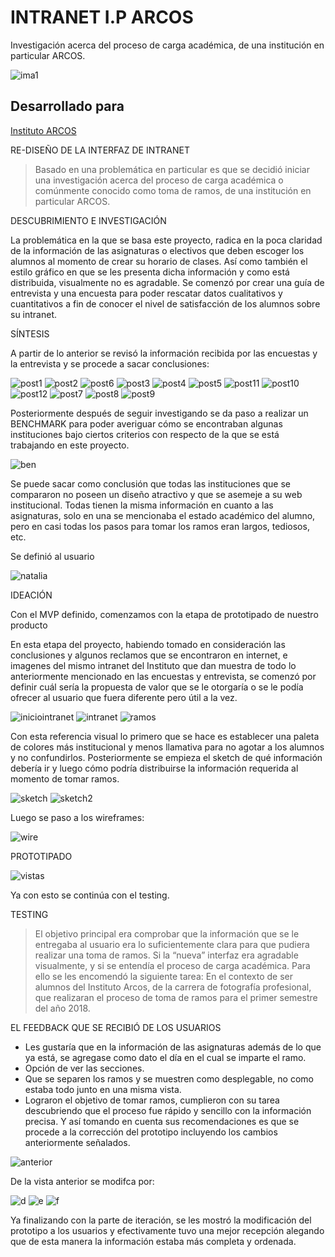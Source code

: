 # INTRANET I.P ARCOS

Investigación acerca del proceso de carga académica, de una institución en particular ARCOS.

![ima1](https://user-images.githubusercontent.com/32303709/37869918-445b298c-2fa0-11e8-889a-ea7df466b762.png)

## Desarrollado para
[Instituto ARCOS](http://laboratoria.la)

RE-DISEÑO DE LA INTERFAZ DE INTRANET

>Basado en una problemática en particular es que se decidió iniciar una investigación acerca del proceso de carga académica o comúnmente conocido como toma de ramos, de una institución en particular ARCOS.

DESCUBRIMIENTO E INVESTIGACIÓN

La problemática en la que se basa este proyecto, radica en la poca claridad de la información de las asignaturas o electivos que deben escoger los alumnos al momento de crear su horario de clases. Así como también el estilo gráfico en que se les presenta dicha información y como está distribuida, visualmente no es agradable. Se comenzó por crear una guía de entrevista y una encuesta para poder rescatar datos cualitativos y cuantitativos a fin de conocer el nivel de satisfacción de los alumnos sobre su intranet.

SÍNTESIS

A partir de lo anterior se revisó la información recibida por las encuestas y la entrevista y se procede a sacar conclusiones:

![post1](https://user-images.githubusercontent.com/32303709/37871189-9f1f521c-2fbe-11e8-86a3-86024e2020c0.jpg)
![post2](https://user-images.githubusercontent.com/32303709/37871190-9f535b02-2fbe-11e8-9d05-61dc79d47500.jpg)
![post6](https://user-images.githubusercontent.com/32303709/37871193-bb649aae-2fbe-11e8-911a-d6c67d8b9b90.jpg)
![post3](https://user-images.githubusercontent.com/32303709/37871194-bb9291f2-2fbe-11e8-9d0d-43447dd635f4.jpg)
![post4](https://user-images.githubusercontent.com/32303709/37871195-bbd6a856-2fbe-11e8-9c61-102455494a35.jpg)
![post5](https://user-images.githubusercontent.com/32303709/37871196-bc1170d0-2fbe-11e8-9033-ed5d36a4a68e.jpg)
![post11](https://user-images.githubusercontent.com/32303709/37871265-58e8b1ce-2fc0-11e8-8c60-02978179999c.jpg)
![post10](https://user-images.githubusercontent.com/32303709/37871264-58bd5e5c-2fc0-11e8-9d76-7a225a1b2e3b.jpg)
![post12](https://user-images.githubusercontent.com/32303709/37871260-57f2211a-2fc0-11e8-9691-bec6ff51012d.jpg)
![post7](https://user-images.githubusercontent.com/32303709/37871261-5825af30-2fc0-11e8-9b1d-d368f4380c06.jpg)
![post8](https://user-images.githubusercontent.com/32303709/37871262-585ad7d2-2fc0-11e8-9213-331a98f3e5e5.jpg)
![post9](https://user-images.githubusercontent.com/32303709/37871263-58852c4e-2fc0-11e8-8722-cfcedc672986.jpg)

Posteriormente después de seguir investigando se da paso a realizar un BENCHMARK para poder averiguar cómo se encontraban algunas instituciones bajo ciertos criterios con respecto de la que se está trabajando en este proyecto.

![ben](https://user-images.githubusercontent.com/32303709/37871279-b6c55770-2fc0-11e8-8296-fa86427a43f1.jpg)

Se puede sacar como conclusión que todas las instituciones que se compararon no poseen un diseño atractivo y que se asemeje a su web institucional. Todas tienen la misma información en cuanto a las asignaturas, solo en una se mencionaba el estado académico del alumno, pero en casi todas los pasos para tomar los ramos eran largos, tediosos, etc.

Se definió al usuario

![natalia](https://user-images.githubusercontent.com/32303709/37871290-efe421e4-2fc0-11e8-91ad-dd0cec6a1089.png)

IDEACIÓN

Con el MVP definido, comenzamos con la etapa de prototipado de nuestro producto

En esta etapa del proyecto, habiendo tomado en consideración las conclusiones y algunos reclamos que se encontraron en internet, e imagenes del mismo intranet del Instituto que dan muestra de todo lo anteriormente mencionado en las encuestas y entrevista, se comenzó por definir cuál sería la propuesta de valor que se le otorgaría o se le podía ofrecer al usuario que fuera diferente pero útil a la vez.

![iniciointranet](https://user-images.githubusercontent.com/32303709/37871299-374e2bc4-2fc1-11e8-8f66-df899fd3a685.jpg)
![intranet](https://user-images.githubusercontent.com/32303709/37871305-5b5f58a8-2fc1-11e8-83ee-3ba3ae55848e.png)
![ramos](https://user-images.githubusercontent.com/32303709/37871272-8ec1fcb0-2fc0-11e8-89ea-8db47b4086ac.jpeg)

Con esta referencia visual lo primero que se hace es establecer una paleta de colores más institucional y menos llamativa para no agotar a los alumnos y no confundirlos. Posteriormente se empieza el sketch de qué información debería ir y luego cómo podría distribuirse la información requerida al momento de tomar ramos.

![sketch](https://user-images.githubusercontent.com/32303709/37871337-39749a54-2fc2-11e8-948e-bdf833d9fae2.jpg)
![sketch2](https://user-images.githubusercontent.com/32303709/37871338-399f9c68-2fc2-11e8-8929-526fcf16b1be.jpg)

Luego se paso a los wireframes:

![wire](https://user-images.githubusercontent.com/32303709/37871276-8fa40b0a-2fc0-11e8-9b14-ccf4679865a2.jpg)

PROTOTIPADO

![vistas](https://user-images.githubusercontent.com/32303709/37871275-8f67555c-2fc0-11e8-9855-b139b87a4ead.jpg)

Ya con esto se continúa con el testing.

TESTING

>El objetivo principal era comprobar que la información que se le entregaba al usuario era lo suficientemente clara para que pudiera realizar una toma de ramos. Si la “nueva” interfaz era agradable visualmente, y si se entendía el proceso de carga académica. Para ello se les encomendó la siguiente tarea: En el contexto de ser alumnos del Instituto Arcos, de la carrera de fotografía profesional, que realizaran el proceso de toma de ramos para el primer semestre del año 2018.

EL FEEDBACK QUE SE RECIBIÓ DE LOS USUARIOS

- Les gustaría que en la información de las asignaturas además de lo que ya está, se agregase como dato el día en el cual se imparte el ramo.
- Opción de ver las secciones.
- Que se separen los ramos y se muestren como desplegable, no como estaba todo junto en una misma vista.
- Lograron el objetivo de tomar ramos, cumplieron con su tarea descubriendo que el proceso fue rápido y sencillo con la información precisa. Y así tomando en cuenta sus recomendaciones es que se procede a la corrección del prototipo incluyendo los cambios anteriormente señalados.

![anterior](https://user-images.githubusercontent.com/32303709/37871352-8a122ae4-2fc2-11e8-8934-e902ed050f86.jpg)

De la vista anterior se modifca por:

![d](https://user-images.githubusercontent.com/32303709/37871367-ce3d3f74-2fc2-11e8-8191-434f108f3d39.png)
![e](https://user-images.githubusercontent.com/32303709/37871368-ce65b7d8-2fc2-11e8-9752-f52566016b90.png)
![f](https://user-images.githubusercontent.com/32303709/37871366-ce0adad4-2fc2-11e8-92b8-ddf996075267.png)

Ya finalizando con la parte de iteración, se les mostró la modificación del prototipo a los usuarios y efectivamente tuvo una mejor recepción alegando que de esta manera la información estaba más completa y ordenada.

